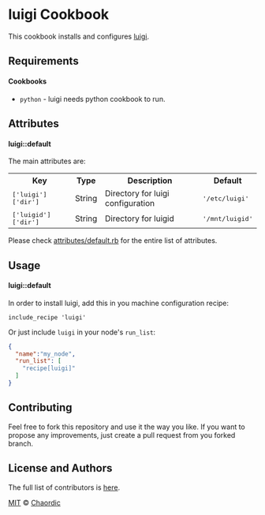luigi Cookbook
==============

This cookbook installs and configures [luigi](https://github.com/spotify/luigi).

Requirements
------------
#### Cookbooks
- `python` - luigi needs python cookbook to run.

Attributes
----------
#### luigi::default

The main attributes are:
<table>
  <tr>
    <th>Key</th>
    <th>Type</th>
    <th>Description</th>
    <th>Default</th>
  </tr>
  <tr>
    <td><tt>['luigi']['dir']</tt></td>
    <td>String</td>
    <td>Directory for luigi configuration</td>
    <td><tt>'/etc/luigi'</tt></td>
  </tr>
  <tr>
    <td><tt>['luigid']['dir']</tt></td>
    <td>String</td>
    <td>Directory for luigid</td>
    <td><tt>'/mnt/luigid'</tt></td>
  </tr>
</table>

Please check [attributes/default.rb](attributes/default.rb)  for the entire list of attributes.

Usage
-----
#### luigi::default
In order to install luigi, add this in you machine configuration recipe:
```
include_recipe 'luigi'
```

Or just include `luigi` in your node's `run_list`:

```json
{
  "name":"my_node",
  "run_list": [
    "recipe[luigi]"
  ]
}
```

Contributing
------------

Feel free to fork this repository and use it the way you like. If you want to propose any improvements, just create a pull request from you forked branch.

License and Authors
-------------------
The full list of contributors is [here](https://github.com/chaordic/chef-luigi/graphs/contributors).

[MIT](LICENSE.md) © [Chaordic](http://chaordic.com.br/)
